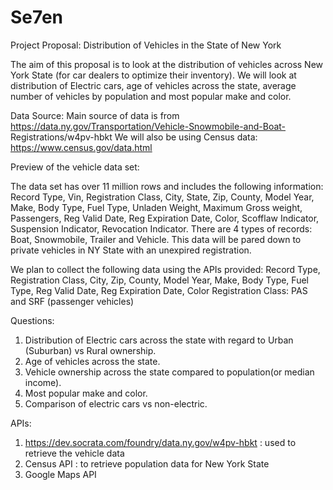 # Se7en

Project Proposal: Distribution of Vehicles in the State of New York


The aim of this proposal is to look at the distribution of vehicles across New York State (for car dealers to optimize their inventory). We will look at distribution of Electric cars, age of vehicles across the state, average number of vehicles by population and most popular make and color.

Data Source:
Main source of data is from https://data.ny.gov/Transportation/Vehicle-Snowmobile-and-Boat- Registrations/w4pv-hbkt
We will also be using Census data: https://www.census.gov/data.html 

Preview of the vehicle data set:

The data set has over 11 million rows and includes the following information:
Record Type, Vin, Registration Class, City, State, Zip, County, Model Year, Make, Body Type, Fuel Type, Unladen Weight, Maximum Gross weight, Passengers, Reg Valid Date, Reg Expiration Date, Color, Scofflaw Indicator, Suspension Indicator, Revocation Indicator.
There are 4 types of records: Boat, Snowmobile, Trailer and Vehicle.
This data will be pared down to private vehicles in NY State with an unexpired registration.
    
We plan to collect the following data using the APIs provided:
Record Type, Registration Class, City, Zip, County, Model Year, Make, Body Type, Fuel Type, Reg Valid Date, Reg Expiration Date, Color
Registration Class: PAS and SRF (passenger vehicles)

Questions:
1. Distribution of Electric cars across the state with regard to Urban (Suburban) vs Rural
ownership.
2. Age of vehicles across the state.
3. Vehicle ownership across the state compared to population(or median income).
4. Most popular make and color.
5. Comparison of electric cars vs non-electric.

APIs:
1. https://dev.socrata.com/foundry/data.ny.gov/w4pv-hbkt : used to retrieve the vehicle data
2. Census API : to retrieve population data for New York State
3. Google Maps API